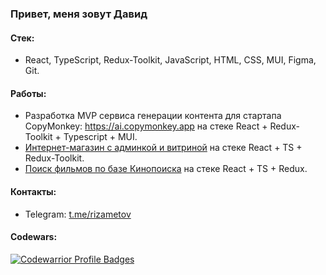 ### Привет, меня зовут Давид


#### Стек:
- React, TypeScript, Redux-Toolkit, JavaScript, HTML, CSS, MUI, Figma, Git.


#### Работы:
- Разработка MVP сервиса генерации контента для стартапа CopyMonkey: https://ai.copymonkey.app на стеке React + Redux-Toolkit + Typescript + MUI.
- [Интернет-магазин с админкой и витриной](https://github.com/rizametovd/e-commerce-react-app) на стеке React + TS + Redux-Toolkit.
- [Поиск фильмов по базе Кинопоиска](https://github.com/rizametovd/typescript-kinopoisk-explorer) на стеке React + TS + Redux.


#### Контакты:

- Telegram: [t.me/rizametov](https://t.me/rizametov)</br>

#### Codewars:
[![Codewarrior Profile Badges](https://www.codewars.com/users/rizametov/badges/large)](https://www.codewars.com/users/rizametov)
